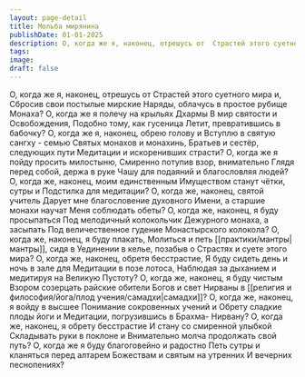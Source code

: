 ```yaml
---
layout: page-detail
title: Мольба мирянина
publishDate: 01-01-2025
description: О, когда же я, наконец, отрешусь от  Страстей этого суетного мира и,  Сбросив свои постылые мирские  Наряды, облачусь в простое рубище  Монаха?  О, когда же я полечу на крыльях Дхармы  В мир святости и Освобождения...
tags:
image:
draft: false
---
```

О, когда же я, наконец, отрешусь от  Страстей этого суетного мира и,  Сбросив свои постылые мирские  Наряды, облачусь в простое рубище  Монаха?  О, когда же я полечу на крыльях Дхармы  В мир святости и Освобождения,  Подобно тому, как гусеница  Летит, превратившись в бабочку?  О, когда же я, наконец, обрею голову и  Вступлю в святую сангху - семью  Святых монахов и монахинь,  Братьев и сестёр, следующих пути  Медитации и искоренивших страсти?  О, когда же я пойду просить милостыню,  Смиренно потупив взор, внимательно  Глядя перед собой, держа в руке  Чашу для подаяний и благословляя людей?  О, когда же, наконец, моим единственным  Имуществом станут чётки, сутры и  Подстилка для медитации?  О, когда же, наконец, святой учитель  Дарует мне благословение духовного  Имени, а старшие монахи научат  Меня соблюдать обеты?  О, когда же, наконец, я буду просыпаться  Под мелодичный колокольчик  Дежурного монаха, а засыпать  Под величественное гудение  Монастырского колокола?  О, когда же, наконец, я буду плакать,  Молиться и петь [[практики/мантры|мантры]], сидя в  Уединении в келье, позабыв о  Страстях и суете этого мира?  О, когда же, наконец, обретя бесстрастие,  Я буду сидеть день и ночь в зале для  Медитации в позе лотоса,  Наблюдая за дыханием и медитируя на  Великую Пустоту?  О, когда же, наконец, я буду чистым  Взором созерцать райские обители  Богов и свет Нирваны в [[религия и философия/йога/плод учения/самадхи|самадхи]]?  О, когда же, наконец, я войду в высшее  Понимание сокровенных учений и  Обрету сладкие плоды йоги и  Медитации, погрузившись в Брахма-  Нирвану?  О, когда же, наконец, я обрету бесстрастие  И стану со смиренной улыбкой  Складывать руки в поклоне и  Внимательно молча продолжать свой путь?  О, когда же я буду благоговейно и радостно  Петь сутры и кланяться перед алтарем  Божествам и святым на утренних  И вечерних песнопениях?
  
